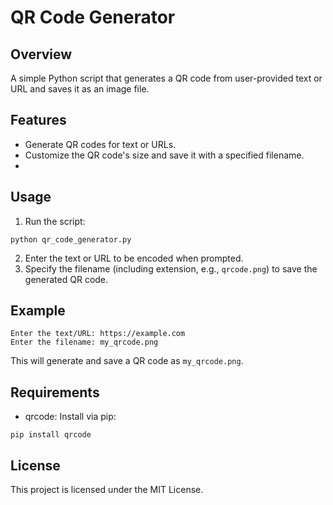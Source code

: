 # QR Code Generator
## Overview
  A simple Python script that generates a QR code from user-provided text or URL and saves it as an image file.

## Features
- Generate QR codes for text or URLs.
- Customize the QR code's size and save it with a specified filename.
- 
## Usage
1. Run the script:
```
python qr_code_generator.py
```
2. Enter the text or URL to be encoded when prompted.
3. Specify the filename (including extension, e.g., ```qrcode.png```) to save the generated QR code.

## Example
```
Enter the text/URL: https://example.com
Enter the filename: my_qrcode.png
```
This will generate and save a QR code as `my_qrcode.png`.

## Requirements
- qrcode: Install via pip:
```
pip install qrcode
```

## License
This project is licensed under the MIT License.
